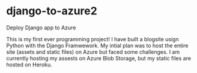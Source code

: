 # django-to-azure2
Deploy Django app to Azure

This is my first ever programming project! I have built a blogsite usign Python with the Django Framwework. My intial plan was to host the entire site (assets and static files) on Azure but faced some challenges. I am currently hosting my assests on Azure Blob Storage, but my static files are hosted on Heroku.
